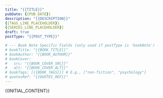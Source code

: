 ```yaml
---
title: "{{TITLE}}"
pubDate: {{PUB_DATE}}
description: "{{DESCRIPTION}}"
{{TAGS_LINE_PLACEHOLDER}}
{{SERIES_LINE_PLACEHOLDER}}
draft: true
postType: "{{POST_TYPE}}"

# --- Book Note Specific Fields (only used if postType is 'bookNote') ---
# bookTitle: "{{BOOK_TITLE}}"
# bookAuthor: "{{BOOK_AUTHOR}}"
# bookCover:
#   src: "{{BOOK_COVER_SRC}}"
#   alt: "{{BOOK_COVER_ALT}}"
# bookTags: [{{BOOK_TAGS}}] # E.g., ["non-fiction", "psychology"]
# quotesRef: "{{QUOTES_REF}}"
---
```


{{INITIAL_CONTENT}}
